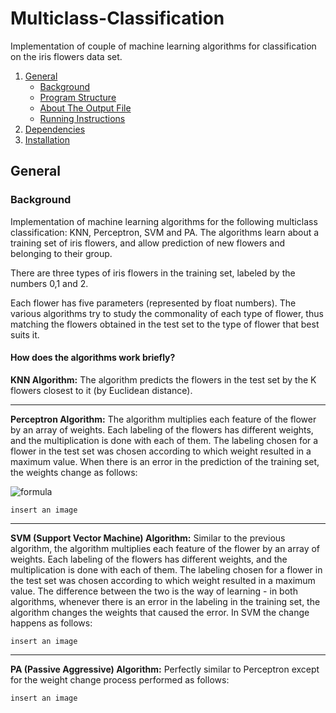 # Multiclass-Classification
Implementation of couple of machine learning algorithms for classification on the iris flowers data set.

1. [General](#General)
    - [Background](#background)
    - [Program Structure](https://github.com/tomershay100/Multiclass-Classification/blob/main/README.md#program-structure)
    - [About The Output File](https://github.com/tomershay100/Multiclass-Classification/blob/main/README.md#about-the-output-file)
    - [Running Instructions](https://github.com/tomershay100/Multiclass-Classification/blob/main/README.md#running-instructions)
2. [Dependencies](#dependencies) 
3. [Installation](#installation)

## General

### Background
Implementation of machine learning algorithms for the following multiclass classification: KNN, Perceptron, SVM and PA. The algorithms learn about a training set of iris flowers, and allow prediction of new flowers and belonging to their group.

There are three types of iris flowers in the training set, labeled by the numbers 0,1 and 2.

Each flower has five parameters (represented by float numbers). The various algorithms try to study the commonality of each type of flower, thus matching the flowers obtained in the test set to the type of flower that best suits it.

#### How does the algorithms work briefly?
**KNN Algorithm:** The algorithm predicts the flowers in the test set by the K flowers closest to it (by Euclidean distance).
***
**Perceptron Algorithm:** The algorithm multiplies each feature of the flower by an array of weights. Each labeling of the flowers has different weights, and the multiplication is done with each of them. The labeling chosen for a flower in the test set was chosen according to which weight resulted in a maximum value. When there is an error in the prediction of the training set, the weights change as follows:

![formula](https://render.githubusercontent.com/render/math?math=\color{white}\large\f(x)=sin(x))

```
insert an image
```
***
**SVM (Support Vector Machine) Algorithm:** Similar to the previous algorithm, the algorithm multiplies each feature of the flower by an array of weights. Each labeling of the flowers has different weights, and the multiplication is done with each of them. The labeling chosen for a flower in the test set was chosen according to which weight resulted in a maximum value. The difference between the two is the way of learning - in both algorithms, whenever there is an error in the labeling in the training set, the algorithm changes the weights that caused the error. In SVM the change happens as follows:
```
insert an image
```
***
**PA (Passive Aggressive) Algorithm:** Perfectly similar to Perceptron except for the weight change process performed as follows:
```
insert an image
```
